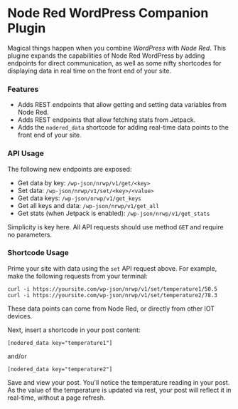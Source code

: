 # Node Red WordPress Companion Plugin

Magical things happen when you combine *WordPress* with *Node Red*. This plugine expands the capabilities of Node Red WordPress by adding endpoints for direct communication, as well as some nifty shortcodes for displaying data in real time on the front end of your site.

### Features
- Adds REST endpoints that allow getting and setting data variables from Node Red.
- Adds REST endpoints that allow fetching stats from Jetpack.
- Adds the `nodered_data` shortcode for adding real-time data points to the front end of your site.

### API Usage

The following new endpoints are exposed:

- Get data by key: `/wp-json/nrwp/v1/get/<key>`
- Set data: `/wp-json/nrwp/v1/set/<key>/<value>`
- Get data keys: `/wp-json/nrwp/v1/get_keys`
- Get all keys and data: `/wp-json/nrwp/v1/get_all`
- Get stats (when Jetpack is enabled): `/wp-json/nrwp/v1/get_stats`

Simplicity is key here. All API requests should use method `GET` and require no parameters.

### Shortcode Usage

Prime your site with data using the `set` API request above. For example, make the following requests from your terminal:

`curl -i https://yoursite.com/wp-json/nrwp/v1/set/temperature1/50.5`
`curl -i https://yoursite.com/wp-json/nrwp/v1/set/temperature2/78.3`

These data points can come from Node Red, or directly from other IOT devices.

Next, insert a shortcode in your post content:

`[nodered_data key="temperature1"]`

and/or

`[nodered_data key="temperature2"]`

Save and view your post. You'll notice the temperature reading in your post. As the value of the temperature is updated via rest, your post will reflect it in real-time, without a page refresh.